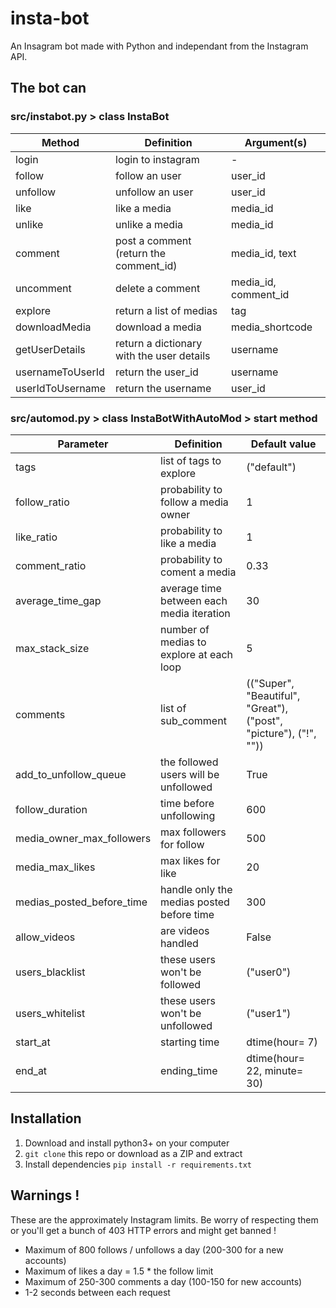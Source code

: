 # insta-bot
An Insagram bot made with Python and independant from the Instagram API.

## The bot can

### src/instabot.py > class InstaBot
| Method | Definition | Argument(s)
| ------ | ---------- | -----------
| login | login to instagram | -
| follow | follow an user | user_id
| unfollow | unfollow an user | user_id
| like | like a media | media_id
| unlike | unlike a media | media_id
| comment | post a comment (return the comment_id) | media_id, text
| uncomment | delete a comment | media_id, comment_id
| explore | return a list of medias | tag
| downloadMedia | download a media | media_shortcode
| getUserDetails | return a dictionary with the user details | username
| usernameToUserId | return the user_id | username
| userIdToUsername | return the username | user_id

### src/automod.py > class InstaBotWithAutoMod > start method
| Parameter | Definition | Default value
| -------- | ---------- | -------------
| tags | list of tags to explore | ("default")
| follow_ratio | probability to follow a media owner | 1
| like_ratio | probability to like a media | 1
| comment_ratio | probability to coment a media | 0.33
| average_time_gap | average time between each media iteration | 30
| max_stack_size | number of medias to explore at each loop | 5
| comments | list of sub_comment | (("Super", "Beautiful", "Great"), ("post", "picture"), ("!", ""))
| add_to_unfollow_queue | the followed users will be unfollowed | True
| follow_duration | time before unfollowing | 600
| media_owner_max_followers | max followers for follow | 500
| media_max_likes | max likes for like | 20
| medias_posted_before_time | handle only the medias posted before time | 300
| allow_videos | are videos handled | False
| users_blacklist | these users won't be followed | ("user0")
| users_whitelist | these users won't be unfollowed | ("user1")
| start_at | starting time | dtime(hour= 7)
| end_at | ending_time | dtime(hour= 22, minute= 30)

## Installation

1. Download and install python3+ on your computer
2. `git clone` this repo or download as a ZIP and extract
3. Install dependencies `pip install -r requirements.txt`

## Warnings !

These are the approximately Instagram limits. Be worry of respecting them or you'll get a bunch of 403 HTTP errors and might get banned !
* Maximum of 800 follows / unfollows a day (200-300 for a new accounts)
* Maximum of likes a day = 1.5 \* the follow limit
* Maximum of 250-300 comments a day (100-150 for new accounts)
* 1-2 seconds between each request
